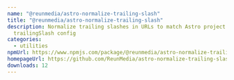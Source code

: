 ```yaml
---
name: "@reunmedia/astro-normalize-trailing-slash"
title: "@reunmedia/astro-normalize-trailing-slash"
description: Normalize trailing slashes in URLs to match Astro project's
  trailingSlash config
categories:
  - utilities
npmUrl: https://www.npmjs.com/package/@reunmedia/astro-normalize-trailing-slash
homepageUrl: https://github.com/ReunMedia/astro-normalize-trailing-slash
downloads: 12
---
```

